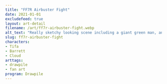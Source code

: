 ```yaml
---
title: "FF7R Airbuster Fight"
date: 2021-01-01
excludefeed: true
layout: art-detail
filename: /art/ff7r-airbuster-fight.webp
alt_text: "Really sketchy looking scene including a giant green man, and three smaller people."
slug: ff7r-airbuster-fight
characters:
- Tifa
- Barrett
- Cloud
arttags:
- drawpile
- fan art
program: Drawpile
---
```

